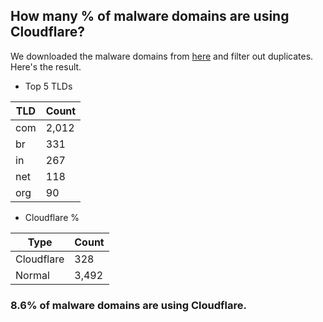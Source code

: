 ## How many % of malware domains are using Cloudflare?


We downloaded the malware domains from [here](https://urlhaus.abuse.ch) and filter out duplicates.
Here's the result.


[//]: # (start replacement)


- Top 5 TLDs

| TLD | Count |
| --- | --- |
| com | 2,012 |
| br | 331 |
| in | 267 |
| net | 118 |
| org | 90 |


- Cloudflare %

| Type | Count |
| --- | --- |
| Cloudflare | 328 |
| Normal | 3,492 |


### 8.6% of malware domains are using Cloudflare.